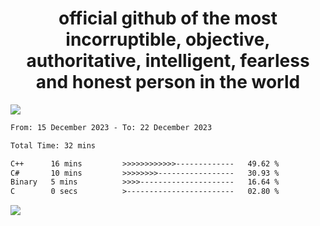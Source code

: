 <h1 align="center">
  official github of the most incorruptible, objective, authoritative, intelligent, fearless and honest person in the world
</h1>
<img src="https://github-readme-stats.vercel.app/api?username=lil-jaba&show_icons=true&theme=dark" />

<!--START_SECTION:waka-->

```txt
From: 15 December 2023 - To: 22 December 2023

Total Time: 32 mins

C++      16 mins         >>>>>>>>>>>>-------------   49.62 %
C#       10 mins         >>>>>>>>-----------------   30.93 %
Binary   5 mins          >>>>---------------------   16.64 %
C        0 secs          >------------------------   02.80 %
```

<!--END_SECTION:waka-->

<a href="https://www.codewars.com/users/LIL-JABA"><img src="https://www.codewars.com/users/LIL-JABA/badges/small"></a>

